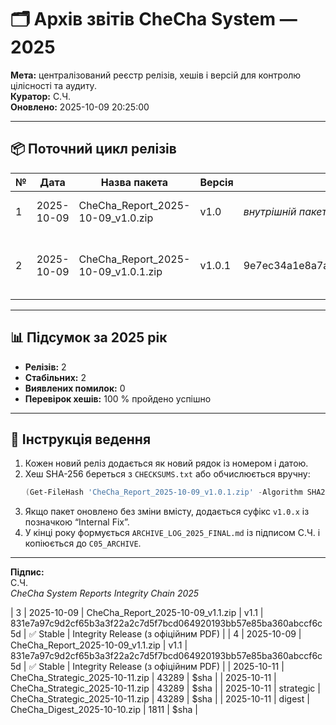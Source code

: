 # 🗂️ Архів звітів CheCha System — 2025
**Мета:** централізований реєстр релізів, хешів і версій для контролю цілісності та аудиту.  
**Куратор:** С.Ч.  
**Оновлено:** 2025-10-09 20:25:00  

---

## 📦 Поточний цикл релізів
| № | Дата | Назва пакета | Версія | Хеш SHA-256 | Статус | Примітки |
|---|------|---------------|---------|--------------|---------|-----------|
| 1 | 2025-10-09 | CheCha_Report_2025-10-09_v1.0.zip | v1.0 | *внутрішній пакет, інтеграція з Verify-ReportIntegrity.ps1* | ✅ Stable | Початковий стабільний реліз циклу |
| 2 | 2025-10-09 | CheCha_Report_2025-10-09_v1.0.1.zip | v1.0.1 | 9e7ec34a1e8a7a7a49e4dfd6923b2584b33192725959a309a26ac674e3c4f6fc | ✅ Stable | Додано VERSION.txt із метаданими пакета |

---

## 📊 Підсумок за 2025 рік
- **Релізів:** 2  
- **Стабільних:** 2  
- **Виявлених помилок:** 0  
- **Перевірок хешів:** 100 % пройдено успішно  

---

## 🧭 Інструкція ведення
1. Кожен новий реліз додається як новий рядок із номером і датою.  
2. Хеш SHA-256 береться з `CHECKSUMS.txt` або обчислюється вручну:
   ```powershell
   (Get-FileHash 'CheCha_Report_2025-10-09_v1.0.1.zip' -Algorithm SHA256).Hash
   ```
3. Якщо пакет оновлено без зміни вмісту, додається суфікс `v1.0.x` із позначкою “Internal Fix”.
4. У кінці року формується `ARCHIVE_LOG_2025_FINAL.md` із підписом С.Ч. і копіюється до `C05_ARCHIVE`.

---

**Підпис:**  
С.Ч.  
*CheCha System Reports Integrity Chain 2025*

| 3 | 2025-10-09 | CheCha_Report_2025-10-09_v1.1.zip | v1.1 | 831e7a97c9d2cf65b3a3f22a2c7d5f7bcd064920193bb57e85ba360abccf6c5d | ✅ Stable | Integrity Release (з офіційним PDF) |
| 4 | 2025-10-09 | CheCha_Report_2025-10-09_v1.1.zip | v1.1 | 831e7a97c9d2cf65b3a3f22a2c7d5f7bcd064920193bb57e85ba360abccf6c5d | ✅ Stable | Integrity Release (з офіційним PDF) |
| 2025-10-11 | CheCha_Strategic_2025-10-11.zip | 43289 | $sha |
| 2025-10-11 | CheCha_Strategic_2025-10-11.zip | 43289 | $sha |
| 2025-10-11 | strategic | CheCha_Strategic_2025-10-11.zip | 43289 | $sha |
| 2025-10-11 | digest | CheCha_Digest_2025-10-10.zip | 1811 | $sha |
